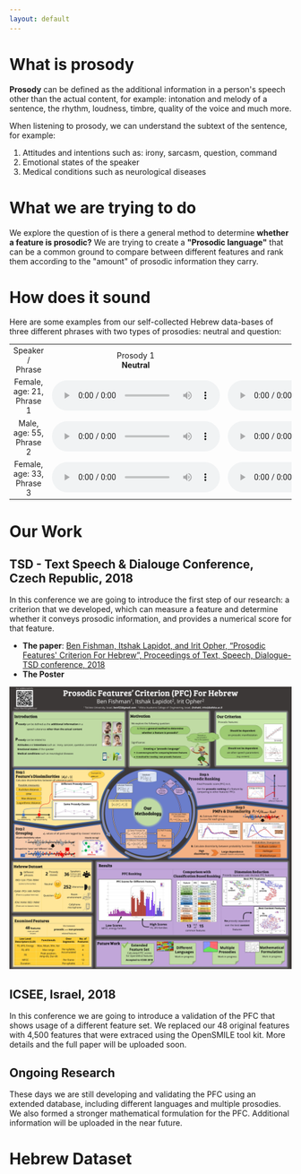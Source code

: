 ```yaml
---
layout: default
---
```


# What is prosody
**Prosody** can be defined as the additional information in a person's speech other than the actual content, for example: intonation and melody of a sentence, the rhythm, loudness, timbre, quality of the voice and much more.

When listening to prosody, we can understand the subtext of the sentence, for example:
1. Attitudes and intentions such as: irony, sarcasm, question, command
2. Emotional states of the speaker
3. Medical conditions such as neurological diseases
     
# What we are trying to do
We explore the question of is there a general method to determine **whether a feature is prosodic?**
We are trying to create a **"Prosodic language"** that can be a common ground to compare between different features and rank them according to the "amount" of prosodic information they carry.

# How does it sound
Here are some examples from our self-collected Hebrew data-bases of three different phrases with two types of prosodies: neutral and question:

<table>
  <tr>
       <td style="text-align: center; vertical-align: middle;">Speaker / Phrase</td>
       <td style="text-align: center; vertical-align: middle;">Prosody 1 <br> <b>Neutral</b> </td>
       <td style="text-align: center; vertical-align: middle;">Prosody 2 <br> <b>Question</b></td>
  </tr>
  <tr>
    <td style="text-align: center; vertical-align: middle;">Female, age: 21, Phrase 1</td>
    <td style="text-align: center; vertical-align: middle;">
      <audio controls>
      <source src="noa_s1_p1.mp3" type="audio/mpeg">
      Browser doesn't support audio element
      </audio>
    </td>
    <td style="text-align: center; vertical-align: middle;">
      <audio controls>
      <source src="noa_s1_p2.mp3" type="audio/mpeg">
      Browser doesn't support audio element
      </audio>
    </td>     
  </tr>
  <tr>   
    <td style="text-align: center; vertical-align: middle;">Male, age: 55, Phrase 2</td>
    <td style="text-align: center; vertical-align: middle;">
      <audio controls>
      <source src="Yossi_s2_p1.mp3" type="audio/mpeg">
      Browser doesn't support audio element
      </audio>
    </td>
    <td style="text-align: center; vertical-align: middle;">
      <audio controls>
      <source src="Yossi_s2_p2.mp3" type="audio/mpeg">
      Browser doesn't support audio element
      </audio>
    </td>   
  </tr>
  <tr>
    <td style="text-align: center; vertical-align: middle;">Female, age: 33, Phrase 3</td>
    <td style="text-align: center; vertical-align: middle;">
      <audio controls>
      <source src="sivan_s3_p1.mp3" type="audio/mpeg">
      Browser doesn't support audio element
      </audio
    </td>
    <td style="text-align: center; vertical-align: middle;">
      <audio controls>
      <source src="sivan_s3_p2.mp3" type="audio/mpeg">
      Browser doesn't support audio element
      </audio>
    </td>          
  </tr>
</table>
    
# Our Work
## TSD - Text Speech & Dialouge Conference, Czech Republic, 2018
In this conference we are going to introduce the first step of our research: a criterion that we developed, which can measure a feature and determine whether it conveys prosodic information, and provides a numerical score for that feature. 
* **The paper**: [Ben Fishman, Itshak Lapidot, and Irit Opher, “Prosodic Features' Criterion For Hebrew”, Proceedings of Text, Speech, Dialogue-TSD conference, 2018](aaa)
* **The Poster**

![poster](TSD_poster.jpg "Our poster")


## ICSEE, Israel, 2018
In this conference we are going to introduce a validation of the PFC that shows usage of a different feature set. We replaced our 48 original features with 4,500 features that were extraced using the OpenSMILE tool kit.
More details and the full paper will be uploaded soon.

## Ongoing Research

These days we are still developing and validating the PFC using an extended database, including different languages and multiple prosodies. We also formed a stronger mathematical formulation for the PFC.
Additional information will be uploaded in the near future.

# Hebrew Dataset

